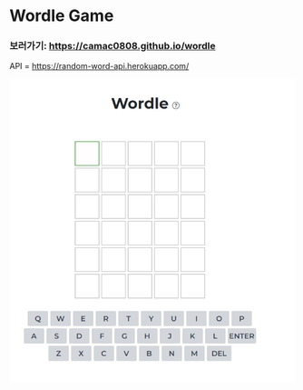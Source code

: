 # Wordle Game

### 보러가기: <https://camac0808.github.io/wordle>
API = https://random-word-api.herokuapp.com/

![메인페이지](background.png)

